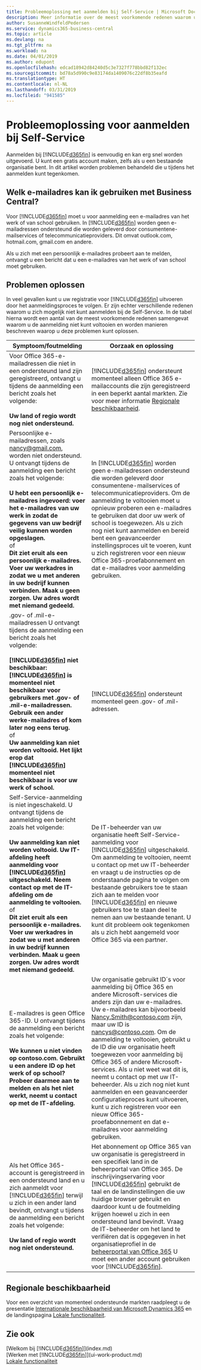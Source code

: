 ```yaml
---
title: Probleemoplossing met aanmelden bij Self-Service | Microsoft Docs
description: Meer informatie over de meest voorkomende redenen waarom u de inschrijving bij Business Central niet kunt voltooien, en manieren om het op te lossen.
author: SusanneWindfeldPedersen
ms.service: dynamics365-business-central
ms.topic: article
ms.devlang: na
ms.tgt_pltfrm: na
ms.workload: na
ms.date: 04/01/2019
ms.author: edupont
ms.openlocfilehash: edcad18942d84240d5c3e7327f778bbd82f132ec
ms.sourcegitcommit: bd78a5d990c9e83174da1409076c22df8b35eafd
ms.translationtype: HT
ms.contentlocale: nl-NL
ms.lasthandoff: 03/31/2019
ms.locfileid: "941585"
---
```

# <a name="troubleshooting-self-service-sign-up"></a>Probleemoplossing voor aanmelden bij Self-Service
Aanmelden bij [!INCLUDE[d365fin](includes/d365fin_md.md)] is eenvoudig en kan erg snel worden uitgevoerd. U kunt een gratis account maken, zelfs als u een bestaande organisatie bent. In dit artikel worden problemen behandeld die u tijdens het aanmelden kunt tegenkomen.

## <a name="what-email-address-can-i-use-with-business-central"></a>Welk e-mailadres kan ik gebruiken met Business Central?
Voor [!INCLUDE[d365fin](includes/d365fin_md.md)] moet u voor aanmelding een e-mailadres van het werk of van school gebruiken. In [!INCLUDE[d365fin](includes/d365fin_md.md)] worden geen e-mailadressen ondersteund die worden geleverd door consumentene-mailservices of telecommunicatieproviders. Dit omvat outlook.com, hotmail.com, gmail.com en andere.

Als u zich met een persoonlijk e-mailadres probeert aan te melden, ontvangt u een bericht dat u een e-mailadres van het werk of van school moet gebruiken.

## <a name="troubleshooting"></a>Problemen oplossen
In veel gevallen kunt u uw registratie voor [!INCLUDE[d365fin](includes/d365fin_md.md)] uitvoeren door het aanmeldingsproces te volgen. Er zijn echter verschillende redenen waarom u zich mogelijk niet kunt aanmelden bij de Self-Service. In de tabel hierna wordt een aantal van de meest voorkomende redenen samengevat waarom u de aanmelding niet kunt voltooien en worden manieren beschreven waarop u deze problemen kunt oplossen.

| Symptoom/foutmelding | Oorzaak en oplossing |
| --- | --- |
| Voor Office 365-e-mailadressen die niet in een ondersteund land zijn geregistreerd, ontvangt u tijdens de aanmelding een bericht zoals het volgende:<br /><br />**Uw land of regio wordt nog niet ondersteund.** |[!INCLUDE[d365fin](includes/d365fin_md.md)] ondersteunt momenteel alleen Office 365 e-mailaccounts die zijn geregistreerd in een beperkt aantal markten. Zie voor meer informatie [Regionale beschikbaarheid](#regional-availability). |
| Persoonlijke e-mailadressen, zoals nancy@gmail.com, worden niet ondersteund. U ontvangt tijdens de aanmelding een bericht zoals het volgende:<br /><br />**U hebt een persoonlijk e-mailadres ingevoerd: voer het e-mailadres van uw werk in zodat de gegevens van uw bedrijf veilig kunnen worden opgeslagen.**<br> of <br> **Dit ziet eruit als een persoonlijk e-mailadres. Voer uw werkadres in zodat we u met anderen in uw bedrijf kunnen verbinden. Maak u geen zorgen. Uw adres wordt met niemand gedeeld.** |In [!INCLUDE[d365fin](includes/d365fin_md.md)] worden geen e-mailadressen ondersteund die worden geleverd door consumentene-mailservices of telecommunicatieproviders. Om de aanmelding te voltooien moet u opnieuw proberen een e-mailadres te gebruiken dat door uw werk of school is toegewezen. Als u zich nog niet kunt aanmelden en bereid bent een geavanceerder instellingsproces uit te voeren, kunt u zich registreren voor een nieuw Office 365-proefabonnement en dat e-mailadres voor aanmelding gebruiken. |
| .gov- of .mil-e-mailadressen U ontvangt tijdens de aanmelding een bericht zoals het volgende:<br /><br />**[!INCLUDE[d365fin](includes/d365fin_md.md)] niet beschikbaar: [!INCLUDE[d365fin](includes/d365fin_md.md)] is momenteel niet beschikbaar voor gebruikers met .gov- of .mil-e-mailadressen. Gebruik een ander werke-mailadres of kom later nog eens terug.** <br>of <br>**Uw aanmelding kan niet worden voltooid. Het lijkt erop dat [!INCLUDE[d365fin](includes/d365fin_md.md)] momenteel niet beschikbaar is voor uw werk of school.** |[!INCLUDE[d365fin](includes/d365fin_md.md)] ondersteunt momenteel geen .gov- of .mil-adressen. |
| Self-Service-aanmelding is niet ingeschakeld. U ontvangt tijdens de aanmelding een bericht zoals het volgende:<br /><br />**Uw aanmelding kan niet worden voltooid. Uw IT-afdeling heeft aanmelding voor [!INCLUDE[d365fin](includes/d365fin_md.md)] uitgeschakeld. Neem contact op met de IT-afdeling om de aanmelding te voltooien.** <br>of <br> **Dit ziet eruit als een persoonlijk e-mailadres. Voer uw werkadres in zodat we u met anderen in uw bedrijf kunnen verbinden. Maak u geen zorgen. Uw adres wordt met niemand gedeeld.** |De IT-beheerder van uw organisatie heeft Self-Service-aanmelding voor [!INCLUDE[d365fin](includes/d365fin_md.md)] uitgeschakeld. Om aanmelding te voltooien, neemt u contact op met uw IT-beheerder en vraagt u de instructies op de onderstaande pagina te volgen om bestaande gebruikers toe te staan zich aan te melden voor [!INCLUDE[d365fin](includes/d365fin_md.md)] en nieuwe gebruikers toe te staan deel te nemen aan uw bestaande tenant. U kunt dit probleem ook tegenkomen als u zich hebt aangemeld voor Office 365 via een partner. |
| E-mailadres is geen Office 365-ID. U ontvangt tijdens de aanmelding een bericht zoals het volgende:<br /><br />**We kunnen u niet vinden op contoso.com. Gebruikt u een andere ID op het werk of op school? Probeer daarmee aan te melden en als het niet werkt, neemt u contact op met de IT-afdeling.** |Uw organisatie gebruikt ID´s voor aanmelding bij Office 365 en andere Microsoft-services die anders zijn dan uw e-mailadres. Uw e-mailadres kan bijvoorbeeld Nancy.Smith@contoso.com zijn, maar uw ID is nancys@contoso.com. Om de aanmelding te voltooien, gebruikt u de ID die uw organisatie heeft toegewezen voor aanmelding bij Office 365 of andere Microsoft-services. Als u niet weet wat dit is, neemt u contact op met uw IT-beheerder. Als u zich nog niet kunt aanmelden en een geavanceerder configuratieproces kunt uitvoeren, kunt u zich registreren voor een nieuw Office 365-proefabonnement en dat e-mailadres voor aanmelding gebruiken. |
| Als het Office 365-account is geregistreerd in een ondersteund land en u zich aanmeldt voor [!INCLUDE[d365fin](includes/d365fin_md.md)] terwijl u zich in een ander land bevindt, ontvangt u tijdens de aanmelding een bericht zoals het volgende:<br /><br />**Uw land of regio wordt nog niet ondersteund.**| Het abonnement op Office 365 van uw organisatie is geregistreerd in een specifiek land in de beheerportal van Office 365. De inschrijvingservaring voor [!INCLUDE[d365fin](includes/d365fin_md.md)] gebruikt de taal en de landinstellingen die uw huidige browser gebruikt en daardoor kunt u de foutmelding krijgen hoewel u zich in een ondersteund land bevindt. Vraag de IT-beheerder om het land te verifiëren dat is opgegeven in het organisatieprofiel in de [beheerportal van Office 365](https://portal.office.com/adminportal/home#/companyprofile) U moet een ander account gebruiken voor [!INCLUDE[d365fin](includes/d365fin_md.md)].|

## <a name="regional-availability"></a>Regionale beschikbaarheid
Voor een overzicht van momenteel ondersteunde markten raadpleegt u de presentatie [Internationale beschikbaarheid van Microsoft Dynamics 365](https://docs.microsoft.com/en-us/dynamics365/get-started/availability) en de landingspagina [Lokale functionaliteit](about-localization.md).

<!-- [!INCLUDE[d365fin](includes/d365fin_md.md)] is currently available in the following markets:

| Europe | North America |
| --- | --- |
| Australia | Canada |
| Austria | |
| Belgium | United States |
| Denmark | |
| Germany | |
| Finland | |
| France | |
| Italy | |
| Netherlands | |
| New Zealand | |
| Spain | |
| Sweden | |
| Switzerland | |
| United Kingdom | |
-->

## <a name="see-also"></a>Zie ook
[Welkom bij [!INCLUDE[d365fin](includes/d365fin_long_md.md)]](index.md)  
[Werken met [!INCLUDE[d365fin](includes/d365fin_md.md)]](ui-work-product.md)  
[Lokale functionaliteit](about-localization.md)  
